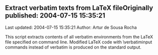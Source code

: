 ## Extract verbatim texts from LaTeX fileOriginally published: 2004-07-15 15:35:21 
Last updated: 2004-07-15 15:35:21 
Author: Artur de Sousa Rocha 
 
This script extracts contents of all verbatim environments from the LaTeX file specified on command line. Modified LaTeX code with \\verbatiminput commands instead of verbatim is produced on the standard output.
